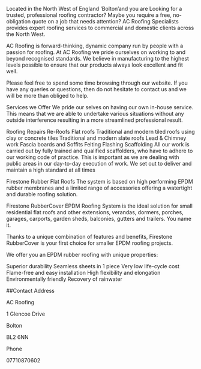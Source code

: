 Located in the North West of England ‘Bolton’and you are Looking for a trusted, professional roofing contractor? Maybe you require a free, no-obligation quote on a job that needs attention? AC Roofing Specialists provides expert roofing services to commercial and domestic clients across the North West.

AC Roofing is forward-thinking, dynamic company run by people with a passion for roofing. At AC Roofing we pride ourselves on working to and beyond recognised standards. We believe in manufacturing to the highest levels possible to ensure that our products always look excellent and fit well.

Please feel free to spend some time browsing through our website. If you have any queries or questions, then do not hesitate to contact us and we will be more than obliged to help.

Services we Offer
We pride our selves on having our own in-house service. This means that we are able to undertake various situations without any outside interference resulting in a more streamlined professional result.

Roofing
Repairs
Re-Roofs
Flat roofs
Traditional and modern tiled roofs using clay or concrete tiles
Traditional and modern slate roofs
Lead & Chimney work
Fascia boards and Soffits
Felting
Flashing
Scaffolding
All our work is carried out by fully trained and qualified scaffolders, who have to adhere to our working code of practice. This is important as we are dealing with public areas in our day-to-day execution of work. We set out to deliver and maintain a high standard at all times

Firestone Rubber Flat Roofs
The system is based on high performing EPDM rubber membranes and a limited range of accessories offering a watertight and durable roofing solution.

Firestone RubberCover EPDM Roofing System is the ideal solution for small residential flat roofs and other extensions, verandas, dormers, porches, garages, carports, garden sheds, balconies, gutters and trailers. You name it.

Thanks to a unique combination of features and benefits, Firestone RubberCover is your first choice for smaller EPDM roofing projects.

We offer you an EPDM rubber roofing with unique properties:

Superior durability
Seamless sheets in 1 piece
Very low life-cycle cost
Flame-free and easy installation
High flexibility and elongation
Environmentally friendly
Recovery of rainwater

##Contact
Address

AC Roofing

1 Glencoe Drive

Bolton

BL2 6NN

Phone

07710870602
